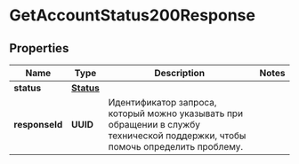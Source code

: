 

# GetAccountStatus200Response


## Properties

| Name | Type | Description | Notes |
|------------ | ------------- | ------------- | -------------|
|**status** | [**Status**](Status.md) |  |  |
|**responseId** | **UUID** | Идентификатор запроса, который можно указывать при обращении в службу технической поддержки, чтобы помочь определить проблему. |  |




